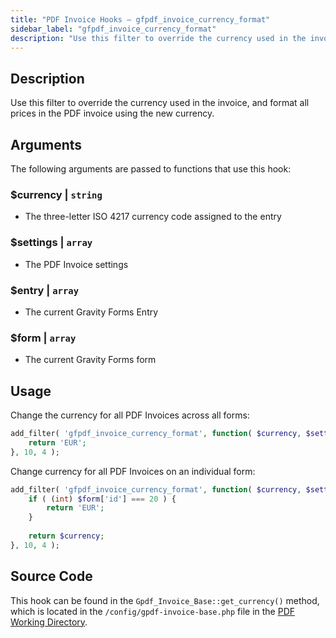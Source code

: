 ```yaml
---
title: "PDF Invoice Hooks – gfpdf_invoice_currency_format"
sidebar_label: "gfpdf_invoice_currency_format"
description: "Use this filter to override the currency used in the invoice, and format all prices in the PDF invoice using the new currency."
---
```


## Description

Use this filter to override the currency used in the invoice, and format all prices in the PDF invoice using the new currency.

## Arguments

The following arguments are passed to functions that use this hook:

### $currency | `string`
* The three-letter ISO 4217 currency code assigned to the entry 

### $settings | `array`
* The PDF Invoice settings

### $entry | `array`
* The current Gravity Forms Entry

### $form | `array`
* The current Gravity Forms form

## Usage

Change the currency for all PDF Invoices across all forms:

```php
add_filter( 'gfpdf_invoice_currency_format', function( $currency, $settings, $entry, $form ) {
	return 'EUR';
}, 10, 4 );
```

Change currency for all PDF Invoices on an individual form:

```php
add_filter( 'gfpdf_invoice_currency_format', function( $currency, $settings, $entry, $form ) {
    if ( (int) $form['id'] === 20 ) {
	    return 'EUR';
	}
	
	return $currency;
}, 10, 4 );
```

## Source Code

This hook can be found in the `Gpdf_Invoice_Base::get_currency()` method, which is located in the `/config/gpdf-invoice-base.php` file in the [PDF Working Directory](../../developers/first-custom-pdf.md#pdf-working-directory).
